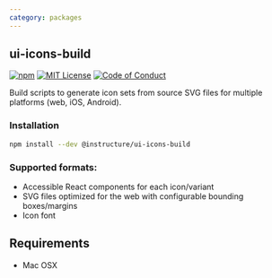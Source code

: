 ```yaml
---
category: packages
---
```


## ui-icons-build

[![npm][npm]][npm-url]
[![MIT License][license-badge]][license]
[![Code of Conduct][coc-badge]][coc]

Build scripts to generate icon sets from source SVG files for multiple platforms (web, iOS, Android).

### Installation

```sh
npm install --dev @instructure/ui-icons-build
```

### Supported formats:

- Accessible React components for each icon/variant
- SVG files optimized for the web with configurable bounding boxes/margins
- Icon font

## Requirements

- Mac OSX

[npm]: https://img.shields.io/npm/v/@instructure/ui-icons-build.svg
[npm-url]: https://npmjs.com/package/@instructure/ui-icons-build
[license-badge]: https://img.shields.io/npm/l/instructure-ui.svg?style=flat-square
[license]: https://github.com/instructure/instructure-ui/blob/master/LICENSE
[coc-badge]: https://img.shields.io/badge/code%20of-conduct-ff69b4.svg?style=flat-square
[coc]: https://github.com/instructure/instructure-ui/blob/master/CODE_OF_CONDUCT.md
